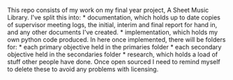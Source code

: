 This repo consists of my work on my final year project, A Sheet Music Library.
I've split this into:
	* documentation, which holds up to date copies of supervisor meeting logs, the initial, interim and final report for hand in, and any other documents I've created.
	* implementation, which holds my own python code produced. In here once implemented, there will be folders for:
		* each primary objective held in the primaries folder
		* each secondary objective held in the secondaries folder
	* research, which holds a load of stuff other people have done. Once open sourced I need to remind myself to delete these to avoid any problems with licensing.
